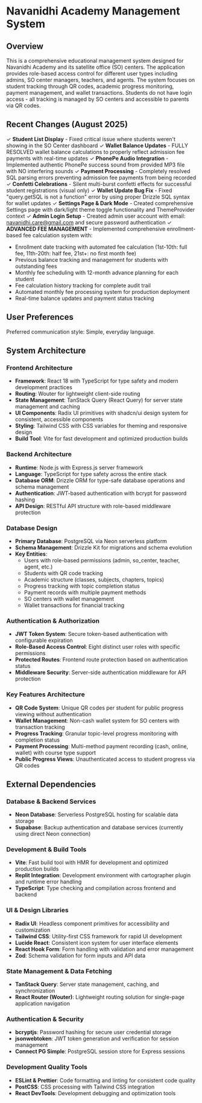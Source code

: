 # Navanidhi Academy Management System

## Overview

This is a comprehensive educational management system designed for Navanidhi Academy and its satellite office (SO) centers. The application provides role-based access control for different user types including admins, SO center managers, teachers, and agents. The system focuses on student tracking through QR codes, academic progress monitoring, payment management, and wallet transactions. Students do not have login access - all tracking is managed by SO centers and accessible to parents via QR codes.

## Recent Changes (August 2025)

✓ **Student List Display** - Fixed critical issue where students weren't showing in the SO Center dashboard
✓ **Wallet Balance Updates** - FULLY RESOLVED wallet balance calculations to properly reflect admission fee payments with real-time updates
✓ **PhonePe Audio Integration** - Implemented authentic PhonePe success sound from provided MP3 file with NO interfering sounds
✓ **Payment Processing** - Completely resolved SQL parsing errors preventing admission fee payments from being recorded
✓ **Confetti Celebrations** - Silent multi-burst confetti effects for successful student registrations (visual only)
✓ **Wallet Update Bug Fix** - Fixed "query.getSQL is not a function" error by using proper Drizzle SQL syntax for wallet updates
✓ **Settings Page & Dark Mode** - Created comprehensive Settings page with dark/light theme toggle functionality and ThemeProvider context
✓ **Admin Login Setup** - Created admin user account with email: navanidhi.care@gmail.com and secure password authentication
✓ **ADVANCED FEE MANAGEMENT** - Implemented comprehensive enrollment-based fee calculation system with:
  - Enrollment date tracking with automated fee calculation (1st-10th: full fee, 11th-20th: half fee, 21st+: no first month fee)
  - Previous balance tracking and management for students with outstanding fees
  - Monthly fee scheduling with 12-month advance planning for each student
  - Fee calculation history tracking for complete audit trail
  - Automated monthly fee processing system for production deployment
  - Real-time balance updates and payment status tracking

## User Preferences

Preferred communication style: Simple, everyday language.

## System Architecture

### Frontend Architecture
- **Framework**: React 18 with TypeScript for type safety and modern development practices
- **Routing**: Wouter for lightweight client-side routing
- **State Management**: TanStack Query (React Query) for server state management and caching
- **UI Components**: Radix UI primitives with shadcn/ui design system for consistent, accessible components
- **Styling**: Tailwind CSS with CSS variables for theming and responsive design
- **Build Tool**: Vite for fast development and optimized production builds

### Backend Architecture
- **Runtime**: Node.js with Express.js server framework
- **Language**: TypeScript for type safety across the entire stack
- **Database ORM**: Drizzle ORM for type-safe database operations and schema management
- **Authentication**: JWT-based authentication with bcrypt for password hashing
- **API Design**: RESTful API structure with role-based middleware protection

### Database Design
- **Primary Database**: PostgreSQL via Neon serverless platform
- **Schema Management**: Drizzle Kit for migrations and schema evolution
- **Key Entities**:
  - Users with role-based permissions (admin, so_center, teacher, agent, etc.)
  - Students with QR code tracking
  - Academic structure (classes, subjects, chapters, topics)
  - Progress tracking with topic completion status
  - Payment records with multiple payment methods
  - SO centers with wallet management
  - Wallet transactions for financial tracking

### Authentication & Authorization
- **JWT Token System**: Secure token-based authentication with configurable expiration
- **Role-Based Access Control**: Eight distinct user roles with specific permissions
- **Protected Routes**: Frontend route protection based on authentication status
- **Middleware Security**: Server-side authentication middleware for API protection

### Key Features Architecture
- **QR Code System**: Unique QR codes per student for public progress viewing without authentication
- **Wallet Management**: Non-cash wallet system for SO centers with transaction tracking
- **Progress Tracking**: Granular topic-level progress monitoring with completion status
- **Payment Processing**: Multi-method payment recording (cash, online, wallet) with course type support
- **Public Progress Views**: Unauthenticated access to student progress via QR codes

## External Dependencies

### Database & Backend Services
- **Neon Database**: Serverless PostgreSQL hosting for scalable data storage
- **Supabase**: Backup authentication and database services (currently using direct Neon connection)

### Development & Build Tools
- **Vite**: Fast build tool with HMR for development and optimized production builds
- **Replit Integration**: Development environment with cartographer plugin and runtime error handling
- **TypeScript**: Type checking and compilation across frontend and backend

### UI & Design Libraries
- **Radix UI**: Headless component primitives for accessibility and customization
- **Tailwind CSS**: Utility-first CSS framework for rapid UI development
- **Lucide React**: Consistent icon system for user interface elements
- **React Hook Form**: Form handling with validation and error management
- **Zod**: Schema validation for form inputs and API data

### State Management & Data Fetching
- **TanStack Query**: Server state management, caching, and synchronization
- **React Router (Wouter)**: Lightweight routing solution for single-page application navigation

### Authentication & Security
- **bcryptjs**: Password hashing for secure user credential storage
- **jsonwebtoken**: JWT token generation and verification for session management
- **Connect PG Simple**: PostgreSQL session store for Express sessions

### Development Quality Tools
- **ESLint & Prettier**: Code formatting and linting for consistent code quality
- **PostCSS**: CSS processing with Tailwind CSS integration
- **React DevTools**: Development debugging and optimization tools